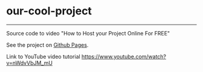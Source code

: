 # our-cool-project

---
Source code to video "How to Host your Project Online For FREE"

See the project on [Github Pages](https://hacking-nassa-with-html.github.io/our-cool-project/).

Link to YouTube video tutorial https://www.youtube.com/watch?v=nWdvVbJM_mU
